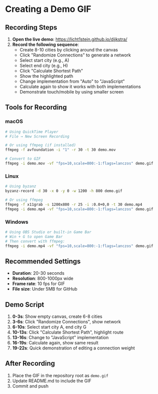 # Creating a Demo GIF

## Recording Steps

1. **Open the live demo**: https://licht1stein.github.io/dijkstra/
2. **Record the following sequence**:
   - Create 8-10 cities by clicking around the canvas
   - Click "Randomize Connections" to generate a network
   - Select start city (e.g., A)
   - Select end city (e.g., H)
   - Click "Calculate Shortest Path"
   - Show the highlighted path
   - Change implementation from "Auto" to "JavaScript" 
   - Calculate again to show it works with both implementations
   - Demonstrate touch/mobile by using smaller screen

## Tools for Recording

### macOS
```bash
# Using QuickTime Player
# File → New Screen Recording

# Or using ffmpeg (if installed)
ffmpeg -f avfoundation -i "1" -r 30 -t 30 demo.mov

# Convert to GIF
ffmpeg -i demo.mov -vf "fps=10,scale=800:-1:flags=lanczos" demo.gif
```

### Linux
```bash
# Using byzanz
byzanz-record -d 30 -x 0 -y 0 -w 1200 -h 800 demo.gif

# Or using ffmpeg
ffmpeg -f x11grab -s 1200x800 -r 25 -i :0.0+0,0 -t 30 demo.mp4
ffmpeg -i demo.mp4 -vf "fps=10,scale=800:-1:flags=lanczos" demo.gif
```

### Windows
```bash
# Using OBS Studio or built-in Game Bar
# Win + G to open Game Bar
# Then convert with ffmpeg:
ffmpeg -i demo.mp4 -vf "fps=10,scale=800:-1:flags=lanczos" demo.gif
```

## Recommended Settings
- **Duration**: 20-30 seconds
- **Resolution**: 800-1000px wide
- **Frame rate**: 10 fps for GIF
- **File size**: Under 5MB for GitHub

## Demo Script
1. **0-3s**: Show empty canvas, create 6-8 cities
2. **3-6s**: Click "Randomize Connections", show network
3. **6-10s**: Select start city A, end city G
4. **10-13s**: Click "Calculate Shortest Path", highlight route
5. **13-16s**: Change to "JavaScript" implementation
6. **16-19s**: Calculate again, show same result
7. **19-22s**: Quick demonstration of editing a connection weight

## After Recording
1. Place the GIF in the repository root as `demo.gif`
2. Update README.md to include the GIF
3. Commit and push